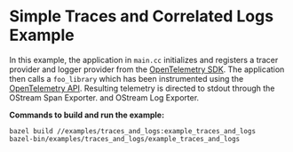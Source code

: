 
# Simple Traces and Correlated Logs Example

In this example, the application in `main.cc` initializes and registers a tracer
provider and logger provider from the [OpenTelemetry SDK](https://github.com/open-telemetry/opentelemetry-cpp).
The application then calls a `foo_library` which has been instrumented using
the [OpenTelemetry API](https://github.com/open-telemetry/opentelemetry-cpp/tree/master/api).
Resulting telemetry is directed to stdout through the  OStream Span Exporter. and OStream Log Exporter.

**Commands to build and run the example:**
```
bazel build //examples/traces_and_logs:example_traces_and_logs
bazel-bin/examples/traces_and_logs/example_traces_and_logs
```
